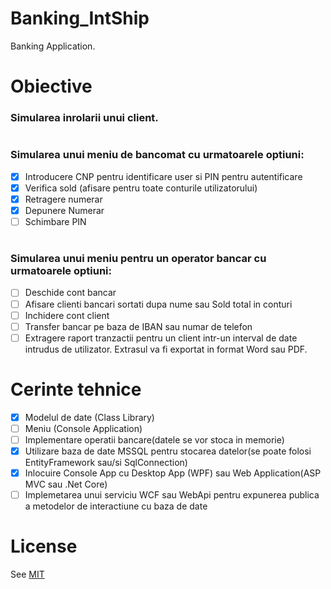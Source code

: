 # Banking_IntShip
Banking Application.

# Obiective

### Simularea inrolarii unui client.
#
###  Simularea unui meniu de bancomat cu urmatoarele optiuni:
- [x]	Introducere CNP pentru identificare user si PIN pentru autentificare
- [x]	Verifica sold (afisare pentru toate conturile utilizatorului)
- [x]	Retragere numerar
- [x]	Depunere Numerar
- [ ]	Schimbare PIN
#
###	Simularea unui meniu pentru un operator bancar cu urmatoarele optiuni:
- [ ]	Deschide cont bancar
- [ ]	Afisare clienti bancari sortati dupa nume sau Sold total in conturi
- [ ]	Inchidere cont client
- [ ]	Transfer bancar pe baza de IBAN sau numar de telefon
- [ ]	Extragere raport tranzactii pentru un client intr-un interval de date intrudus de utilizator. Extrasul va fi exportat in format Word sau PDF. 

# Cerinte tehnice

- [x]	Modelul de date (Class Library)
- [ ]	Meniu (Console Application)
- [ ]	Implementare operatii bancare(datele se vor stoca in memorie)
- [x]	Utilizare baza de date MSSQL pentru stocarea datelor(se poate folosi EntityFramework sau/si SqlConnection)
- [x]	Inlocuire Console App cu Desktop App (WPF) sau Web Application(ASP MVC sau .Net Core)
- [ ]	Implemetarea unui serviciu WCF sau WebApi pentru expunerea publica a metodelor de interactiune cu baza de date

# License
See [MIT](https://github.com/t-rolfin/Result/blob/main/LICENSE) 
